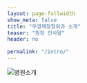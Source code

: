 ```yaml
---
layout: page-fullwidth
show_meta: false
title: "우경제정형외과 소개"
teaser: "원장 인사말"
header: no

permalink: "/intro/"
---
```

<div class="row">
  <div class="small-11 small-centered columns">
  <img src="{{ site.urlimg }}intro.png" alt="병원소개">
  
  </div>
</div>


